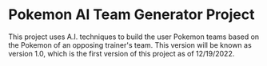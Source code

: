 # Pokemon AI Team Generator Project
This project uses A.I. techniques to build the user Pokemon teams based on the Pokemon of an opposing trainer's team. This version will be known as version 1.0, which
is the first version of this project as of 12/19/2022.


